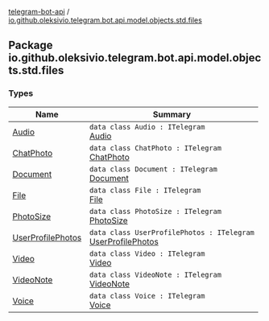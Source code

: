 [telegram-bot-api](../index.md) / [io.github.oleksivio.telegram.bot.api.model.objects.std.files](./index.md)

## Package io.github.oleksivio.telegram.bot.api.model.objects.std.files

### Types

| Name | Summary |
|---|---|
| [Audio](-audio/index.md) | `data class Audio : ITelegram`<br>[Audio](https://core.telegram.org/bots/api/#audio) |
| [ChatPhoto](-chat-photo/index.md) | `data class ChatPhoto : ITelegram`<br>[ChatPhoto](https://core.telegram.org/bots/api/#chatphoto) |
| [Document](-document/index.md) | `data class Document : ITelegram`<br>[Document](https://core.telegram.org/bots/api/#document) |
| [File](-file/index.md) | `data class File : ITelegram`<br>[File](https://core.telegram.org/bots/api/#files) |
| [PhotoSize](-photo-size/index.md) | `data class PhotoSize : ITelegram`<br>[PhotoSize](https://core.telegram.org/bots/api/#photosize) |
| [UserProfilePhotos](-user-profile-photos/index.md) | `data class UserProfilePhotos : ITelegram`<br>[UserProfilePhotos](https://core.telegram.org/bots/api/#userprofilephotos) |
| [Video](-video/index.md) | `data class Video : ITelegram`<br>[Video](https://core.telegram.org/bots/api/#video) |
| [VideoNote](-video-note/index.md) | `data class VideoNote : ITelegram`<br>[VideoNote](https://core.telegram.org/bots/api/#videonote) |
| [Voice](-voice/index.md) | `data class Voice : ITelegram`<br>[Voice](https://core.telegram.org/bots/api/#voice) |
